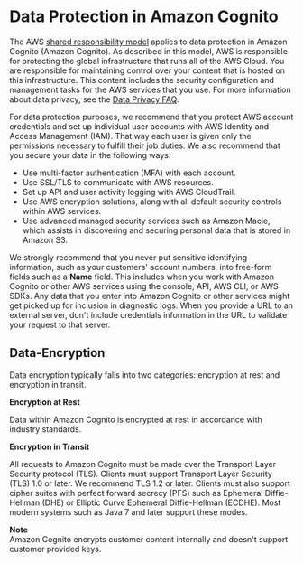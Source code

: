 # Data Protection in Amazon Cognito<a name="data-protection"></a>

The AWS [shared responsibility model](http://aws.amazon.com/compliance/shared-responsibility-model/) applies to data protection in Amazon Cognito \(Amazon Cognito\)\. As described in this model, AWS is responsible for protecting the global infrastructure that runs all of the AWS Cloud\. You are responsible for maintaining control over your content that is hosted on this infrastructure\. This content includes the security configuration and management tasks for the AWS services that you use\. For more information about data privacy, see the [Data Privacy FAQ](http://aws.amazon.com/compliance/data-privacy-faq)\.

For data protection purposes, we recommend that you protect AWS account credentials and set up individual user accounts with AWS Identity and Access Management \(IAM\)\. That way each user is given only the permissions necessary to fulfill their job duties\. We also recommend that you secure your data in the following ways:
+ Use multi\-factor authentication \(MFA\) with each account\.
+ Use SSL/TLS to communicate with AWS resources\.
+ Set up API and user activity logging with AWS CloudTrail\.
+ Use AWS encryption solutions, along with all default security controls within AWS services\.
+ Use advanced managed security services such as Amazon Macie, which assists in discovering and securing personal data that is stored in Amazon S3\.

We strongly recommend that you never put sensitive identifying information, such as your customers' account numbers, into free\-form fields such as a **Name** field\. This includes when you work with Amazon Cognito or other AWS services using the console, API, AWS CLI, or AWS SDKs\. Any data that you enter into Amazon Cognito or other services might get picked up for inclusion in diagnostic logs\. When you provide a URL to an external server, don't include credentials information in the URL to validate your request to that server\.

## Data\-Encryption<a name="data-encryption"></a>

Data encryption typically falls into two categories: encryption at rest and encryption in transit\.

**Encryption at Rest**

Data within Amazon Cognito is encrypted at rest in accordance with industry standards\. 

**Encryption in Transit**

 All requests to Amazon Cognito must be made over the Transport Layer Security protocol \(TLS\)\. Clients must support Transport Layer Security \(TLS\) 1\.0 or later\. We recommend TLS 1\.2 or later\. Clients must also support cipher suites with perfect forward secrecy \(PFS\) such as Ephemeral Diffie\-Hellman \(DHE\) or Elliptic Curve Ephemeral Diffie\-Hellman \(ECDHE\)\. Most modern systems such as Java 7 and later support these modes\. 

**Note**  
Amazon Cognito encrypts customer content internally and doesn't support customer provided keys\.